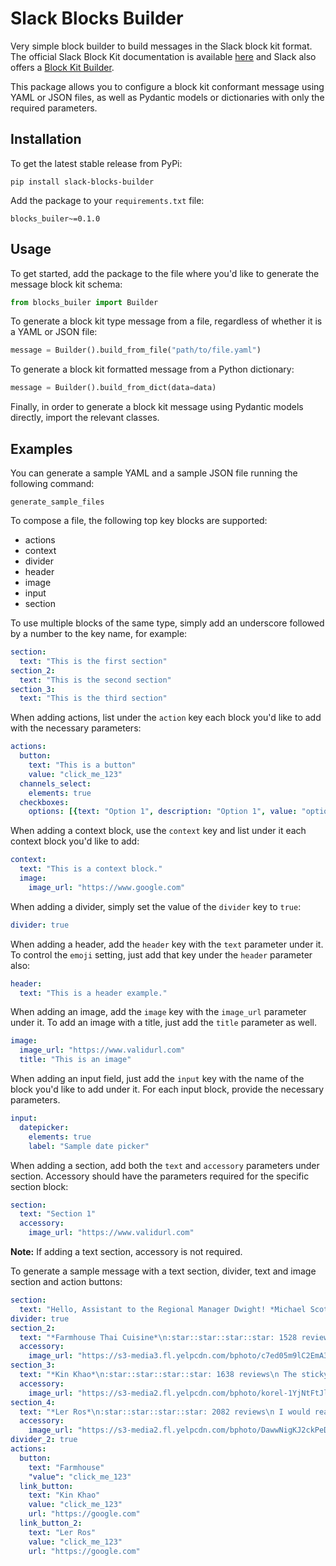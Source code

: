 # Slack Blocks Builder

Very simple block builder to build messages in the Slack block kit format. The official Slack Block Kit documentation is available [here](https://api.slack.com/block-kit) and Slack also offers a [Block Kit Builder](https://app.slack.com/block-kit-builder/T02BW1AAK).

This package allows you to configure a block kit conformant message using YAML or JSON files, as well as Pydantic models or dictionaries with only the required parameters.

## Installation

To get the latest stable release from PyPi:

```shell
pip install slack-blocks-builder
```

Add the package to your `requirements.txt` file:

```text
blocks_builer~=0.1.0
```

## Usage

To get started, add the package to the file where you'd like to generate the message block kit schema:

```python
from blocks_builer import Builder
```

To generate a block kit type message from a file, regardless of whether it is a YAML or JSON file:

```python
message = Builder().build_from_file("path/to/file.yaml")
```

To generate a block kit formatted message from a Python dictionary:

```python
message = Builder().build_from_dict(data=data)
```

Finally, in order to generate a block kit message using Pydantic models directly, import the relevant classes.

## Examples

You can generate a sample YAML and a sample JSON file running the following command:

```shell
generate_sample_files
```

To compose a file, the following top key blocks are supported:

- actions
- context
- divider
- header
- image
- input
- section

To use multiple blocks of the same type, simply add an underscore followed by a number to the key name, for example:

```yaml
section:
  text: "This is the first section"
section_2:
  text: "This is the second section"
section_3:
  text: "This is the third section"
```

When adding actions, list under the `action` key each block you'd like to add with the necessary parameters:

```yaml
actions:
  button:
    text: "This is a button"
    value: "click_me_123"
  channels_select:
    elements: true
  checkboxes:
    options: [{text: "Option 1", description: "Option 1", value: "option-1"}, {text: "Option 2", description: "Option 2", value: "option-2"}]
```

When adding a context block, use the `context` key and list under it each context block you'd like to add:

```yaml
context:
  text: "This is a context block."
  image:
    image_url: "https://www.google.com"
```

When adding a divider, simply set the value of the `divider` key to `true`:

```yaml
divider: true
```

When adding a header, add the `header` key with the `text` parameter under it. To control the `emoji` setting, just add that key under the `header` parameter also:

```yaml
header:
  text: "This is a header example."
```

When adding an image, add the `image` key with the `image_url` parameter under it. To add an image with a title, just add the `title` parameter as well.

```yaml
image:
  image_url: "https://www.validurl.com"
  title: "This is an image"
```

When adding an input field, just add the `input` key with the name of the block you'd like to add under it. For each input block, provide the necessary parameters.

```yaml
input:
  datepicker:
    elements: true
    label: "Sample date picker"
```

When adding a section, add both the `text` and `accessory` parameters under section. Accessory should have the parameters required for the specific section block:

```yaml
section:
  text: "Section 1"
  accessory:
    image_url: "https://www.validurl.com"
```

**Note:** If adding a text section, accessory is not required.

To generate a sample message with a text section, divider, text and image section and action buttons:

```yaml
section:
  text: "Hello, Assistant to the Regional Manager Dwight! *Michael Scott* wants to know where you'd like to take the Paper Company investors to dinner tonight.\n\n *Please select a restaurant:*"
divider: true
section_2:
  text: "*Farmhouse Thai Cuisine*\n:star::star::star::star: 1528 reviews\n They do have some vegan options, like the roti and curry, plus they have a ton of salad stuff and noodles can be ordered without meat!! They have something for everyone here"
  accessory:
    image_url: "https://s3-media3.fl.yelpcdn.com/bphoto/c7ed05m9lC2EmA3Aruue7A/o.jpg"
section_3:
  text: "*Kin Khao*\n:star::star::star::star: 1638 reviews\n The sticky rice also goes wonderfully with the caramelized pork belly, which is absolutely melt-in-your-mouth and so soft."
  accessory:
    image_url: "https://s3-media2.fl.yelpcdn.com/bphoto/korel-1YjNtFtJlMTaC26A/o.jpg"
section_4:
  text: "*Ler Ros*\n:star::star::star::star: 2082 reviews\n I would really recommend the  Yum Koh Moo Yang - Spicy lime dressing and roasted quick marinated pork shoulder, basil leaves, chili & rice powder."
  accessory:
    image_url: "https://s3-media2.fl.yelpcdn.com/bphoto/DawwNigKJ2ckPeDeDM7jAg/o.jpg"
divider_2: true
actions:
  button:
    text: "Farmhouse"
    "value": "click_me_123"
  link_button:
    text: "Kin Khao"
    value: "click_me_123"
    url: "https://google.com"
  link_button_2:
    text: "Ler Ros"
    value: "click_me_123"
    url: "https://google.com"
```
